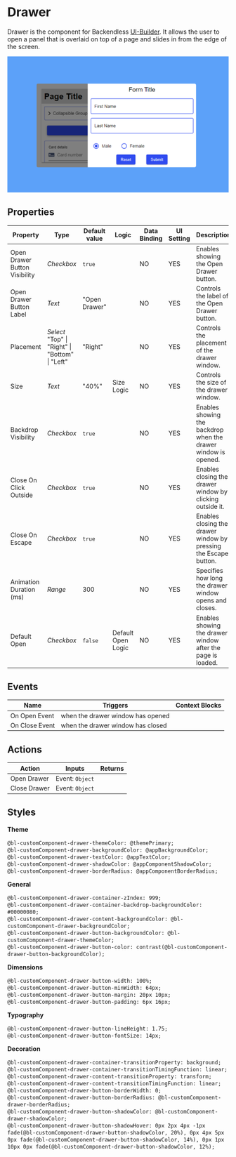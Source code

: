 # Drawer

Drawer is the component for Backendless [UI-Builder](https://backendless.com/developers/#ui-builder). It allows the user
to open a panel that is overlaid on top of a page and slides in from the edge of the screen.

<p align="center">
  <img src="./thumbnail.png" alt="main thumbnail" width="780"/>
</p>

## Properties

| Property                      | Type                                                  | Default value | Logic              | Data Binding | UI Setting | Description                                                      |
|-------------------------------|-------------------------------------------------------|---------------|--------------------|--------------|------------|------------------------------------------------------------------|
| Open Drawer Button Visibility | *Checkbox*                                            | `true`        |                    | NO           | YES        | Enables showing the Open Drawer button.                          |
| Open Drawer Button Label      | *Text*                                                | "Open Drawer" |                    | NO           | YES        | Controls the label of the Open Drawer button.                    |
| Placement                     | *Select* <br/> "Top" \| "Right" \| "Bottom" \| "Left" | "Right"       |                    | NO           | YES        | Controls the placement of the drawer window.                     |
| Size                          | *Text*                                                | "40%"         | Size Logic         | NO           | YES        | Controls the size of the drawer window.                          |
| Backdrop Visibility           | *Checkbox*                                            | `true`        |                    | NO           | YES        | Enables showing the backdrop when the drawer window is opened.   |
| Close On Click Outside        | *Checkbox*                                            | `true`        |                    | NO           | YES        | Enables closing the drawer window by clicking outside it.        |
| Close On Escape               | *Checkbox*                                            | `true`        |                    | NO           | YES        | Enables closing the drawer window by pressing the Escape button. |
| Animation Duration (ms)       | *Range*                                               | 300           |                    | NO           | YES        | Specifies how long the drawer window opens and closes.           |
| Default Open                  | *Checkbox*                                            | `false`       | Default Open Logic | NO           | YES        | Enables showing the drawer window after the page is loaded.      |

## Events

| Name               | Triggers                          | Context Blocks |
|--------------------|-----------------------------------|----------------|
| On Open Event      | when the drawer window has opened |                |
| On Close Event     | when the drawer window has closed |                |

## Actions

| Action       | Inputs          | Returns |
|--------------|-----------------|---------|
| Open Drawer  | Event: `Object` |         |
| Close Drawer | Event: `Object` |         |

## Styles

**Theme**

````
@bl-customComponent-drawer-themeColor: @themePrimary;
@bl-customComponent-drawer-backgroundColor: @appBackgroundColor;
@bl-customComponent-drawer-textColor: @appTextColor;
@bl-customComponent-drawer-shadowColor: @appComponentShadowColor;
@bl-customComponent-drawer-borderRadius: @appComponentBorderRadius;
````

**General**

````
@bl-customComponent-drawer-container-zIndex: 999;
@bl-customComponent-drawer-container-backdrop-backgroundColor: #00000080;
@bl-customComponent-drawer-content-backgroundColor: @bl-customComponent-drawer-backgroundColor;
@bl-customComponent-drawer-button-backgroundColor: @bl-customComponent-drawer-themeColor;
@bl-customComponent-drawer-button-color: contrast(@bl-customComponent-drawer-button-backgroundColor);
````

**Dimensions**

````
@bl-customComponent-drawer-button-width: 100%;
@bl-customComponent-drawer-button-minWidth: 64px;
@bl-customComponent-drawer-button-margin: 20px 10px;
@bl-customComponent-drawer-button-padding: 6px 16px;
````

**Typography**

````
@bl-customComponent-drawer-button-lineHeight: 1.75;
@bl-customComponent-drawer-button-fontSize: 14px;
````

**Decoration**

````
@bl-customComponent-drawer-container-transitionProperty: background;
@bl-customComponent-drawer-container-transitionTimingFunction: linear;
@bl-customComponent-drawer-content-transitionProperty: transform;
@bl-customComponent-drawer-content-transitionTimingFunction: linear;
@bl-customComponent-drawer-button-borderWidth: 0;
@bl-customComponent-drawer-button-borderRadius: @bl-customComponent-drawer-borderRadius;
@bl-customComponent-drawer-button-shadowColor: @bl-customComponent-drawer-shadowColor;
@bl-customComponent-drawer-button-shadowHover: 0px 2px 4px -1px fade(@bl-customComponent-drawer-button-shadowColor, 20%), 0px 4px 5px 0px fade(@bl-customComponent-drawer-button-shadowColor, 14%), 0px 1px 10px 0px fade(@bl-customComponent-drawer-button-shadowColor, 12%);
````
